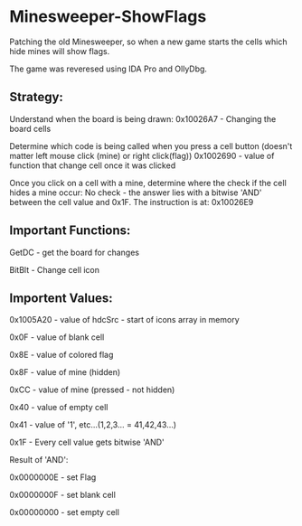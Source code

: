 # **Minesweeper-ShowFlags**

Patching the old Minesweeper, so when a new game starts the cells which hide mines will show flags.

The game was reveresed using IDA Pro and OllyDbg.

Strategy:
----------
Understand when the board is being drawn:
0x10026A7 - Changing the board cells

Determine which code is being called when you press a cell button (doesn't matter left mouse click (mine) or right click(flag))
0x1002690 - value of function that change cell once it was clicked

Once you click on a cell with a mine, determine where the check if the cell hides a mine occur:
No check - the answer lies with a bitwise 'AND' between the cell value and 0x1F.
The instruction is at: 0x10026E9


Important Functions:
---------------------
GetDC - get the board for changes

BitBlt - Change cell icon


Importent Values:
-----------------
0x1005A20 - value of hdcSrc - start of icons array in memory

0x0F - value of blank cell

0x8E - value of colored flag

0x8F - value of mine (hidden)

0xCC - value of mine (pressed - not hidden)

0x40 - value of empty cell

0x41 - value of '1', etc...(1,2,3... = 41,42,43...)

0x1F - Every cell value gets bitwise 'AND'

Result of 'AND':

0x0000000E - set Flag

0x0000000F - set blank cell

0x00000000 - set empty cell
